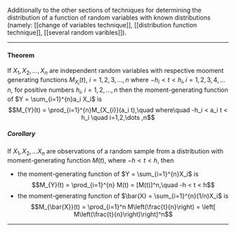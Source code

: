 Additionally to the other sections of techniques for determining the distribution of a function of random variables with known distributions (namely: [[change of variables technique]], [[distribution function technique]], [[several random varibles]]).

---

#### Theorem 
If $X_1 , X_2 , \dots , X_n$ are independent random variables with respective mooment generating functions $M_{X_i}(t)$, $i = 1,2,3,\dots ,n$ where $-h_i < t < h_i, i = 1,2,3,4,\dots n$, for positive numbers $h_i$, $i = 1,2,\dots , n$ then the moment-generating function of $Y = \sum_{i=1}^{n}a_i X_i$ is $$M_{Y}(t) = \prod_{i=1}^{n}M_{X_{i}}(a_i t),\quad where\quad -h_i < a_i t < h_i \quad i=1,2,\dots ,n$$


##### Corollary

If $X_1 , X_2 , \dots X_n$ are observations of a random sample from a distribution with moment-generating function $M(t)$, where $-h < t < h$, then
* the moment-generating function of $Y = \sum_{i=1}^{n}X_i$ is $$M_{Y}(t) = \prod_{i=1}^{n} M(t) = [M(t)]^n,\quad -h < t < h$$
* the moment-generating function of $\bar{X} = \sum_{i=1}^{n}(1/n)X_i$ is $$M_{\bar{X}}(t) = \prod_{i=1}^n M\left(\frac{t}{n}\right) = \left[ M\left(\frac{t}{n}\right)\right]^n$$


---
